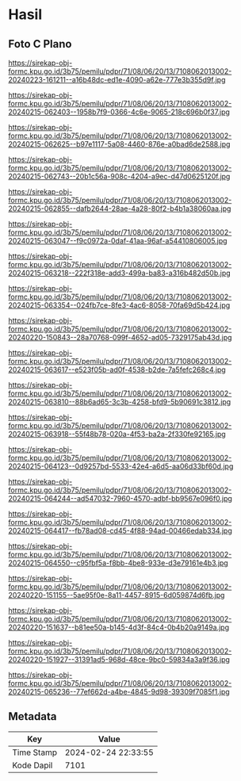 # Hasil

## Foto C Plano

https://sirekap-obj-formc.kpu.go.id/3b75/pemilu/pdpr/71/08/06/20/13/7108062013002-20240223-161211--a16b48dc-ed1e-4090-a62e-777e3b355d9f.jpg

https://sirekap-obj-formc.kpu.go.id/3b75/pemilu/pdpr/71/08/06/20/13/7108062013002-20240215-062403--1958b7f9-0366-4c6e-9065-218c696b0f37.jpg

https://sirekap-obj-formc.kpu.go.id/3b75/pemilu/pdpr/71/08/06/20/13/7108062013002-20240215-062625--b97e1117-5a08-4460-876e-a0bad6de2588.jpg

https://sirekap-obj-formc.kpu.go.id/3b75/pemilu/pdpr/71/08/06/20/13/7108062013002-20240215-062743--20b1c56a-908c-4204-a9ec-d47d0625120f.jpg

https://sirekap-obj-formc.kpu.go.id/3b75/pemilu/pdpr/71/08/06/20/13/7108062013002-20240215-062855--dafb2644-28ae-4a28-80f2-b4b1a38060aa.jpg

https://sirekap-obj-formc.kpu.go.id/3b75/pemilu/pdpr/71/08/06/20/13/7108062013002-20240215-063047--f9c0972a-0daf-41aa-96af-a54410806005.jpg

https://sirekap-obj-formc.kpu.go.id/3b75/pemilu/pdpr/71/08/06/20/13/7108062013002-20240215-063218--222f318e-add3-499a-ba83-a316b482d50b.jpg

https://sirekap-obj-formc.kpu.go.id/3b75/pemilu/pdpr/71/08/06/20/13/7108062013002-20240215-063354--024fb7ce-8fe3-4ac6-8058-70fa69d5b424.jpg

https://sirekap-obj-formc.kpu.go.id/3b75/pemilu/pdpr/71/08/06/20/13/7108062013002-20240220-150843--28a70768-099f-4652-ad05-7329175ab43d.jpg

https://sirekap-obj-formc.kpu.go.id/3b75/pemilu/pdpr/71/08/06/20/13/7108062013002-20240215-063617--e523f05b-ad0f-4538-b2de-7a5fefc268c4.jpg

https://sirekap-obj-formc.kpu.go.id/3b75/pemilu/pdpr/71/08/06/20/13/7108062013002-20240215-063810--88b6ad65-3c3b-4258-bfd9-5b90691c3812.jpg

https://sirekap-obj-formc.kpu.go.id/3b75/pemilu/pdpr/71/08/06/20/13/7108062013002-20240215-063918--55f48b78-020a-4f53-ba2a-2f330fe92165.jpg

https://sirekap-obj-formc.kpu.go.id/3b75/pemilu/pdpr/71/08/06/20/13/7108062013002-20240215-064123--0d9257bd-5533-42e4-a6d5-aa06d33bf60d.jpg

https://sirekap-obj-formc.kpu.go.id/3b75/pemilu/pdpr/71/08/06/20/13/7108062013002-20240215-064244--ad547032-7960-4570-adbf-bb9567e096f0.jpg

https://sirekap-obj-formc.kpu.go.id/3b75/pemilu/pdpr/71/08/06/20/13/7108062013002-20240215-064417--fb78ad08-cd45-4f88-94ad-00466edab334.jpg

https://sirekap-obj-formc.kpu.go.id/3b75/pemilu/pdpr/71/08/06/20/13/7108062013002-20240215-064550--c95fbf5a-f8bb-4be8-933e-d3e79161e4b3.jpg

https://sirekap-obj-formc.kpu.go.id/3b75/pemilu/pdpr/71/08/06/20/13/7108062013002-20240220-151155--5ae95f0e-8a11-4457-8915-6d059874d6fb.jpg

https://sirekap-obj-formc.kpu.go.id/3b75/pemilu/pdpr/71/08/06/20/13/7108062013002-20240220-151637--b81ee50a-b145-4d3f-84c4-0b4b20a9149a.jpg

https://sirekap-obj-formc.kpu.go.id/3b75/pemilu/pdpr/71/08/06/20/13/7108062013002-20240220-151927--31391ad5-968d-48ce-9bc0-59834a3a9f36.jpg

https://sirekap-obj-formc.kpu.go.id/3b75/pemilu/pdpr/71/08/06/20/13/7108062013002-20240215-065236--77ef662d-a4be-4845-9d98-39309f7085f1.jpg


## Metadata

| Key        | Value               |
| ---------- | ------------------- |
| Time Stamp | 2024-02-24 22:33:55 |
| Kode Dapil | 7101                |



